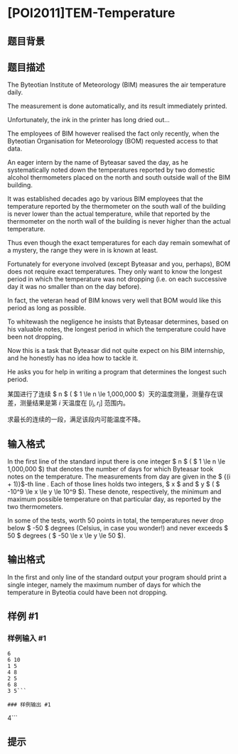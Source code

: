# [POI2011]TEM-Temperature

## 题目背景



## 题目描述

The Byteotian Institute of Meteorology (BIM) measures the air temperature  daily.

The measurement is done automatically, and its result immediately printed.

Unfortunately, the ink in the printer has long dried out...

The employees of BIM however realised the fact only recently, when the    Byteotian Organisation for Meteorology (BOM) requested access to that data.

An eager intern by the name of Byteasar saved the day, as he systematically    noted down the temperatures reported by two domestic alcohol thermometers    placed on the north and south outside wall of the BIM building.

It was established decades ago by various BIM employees that the temperature    reported by the thermometer on the south wall of the building is never lower    than the actual temperature, while that reported by the thermometer on the    north wall of the building is never higher than the actual temperature.

Thus even though the exact temperatures for each day remain somewhat of    a mystery, the range they were in is known at least.

Fortunately for everyone involved (except Byteasar and you, perhaps),    BOM does not require exact temperatures. They only want to know the longest    period in which the temperature was not dropping (i.e. on each successive    day it was no smaller than on the day before).

In fact, the veteran head of BIM knows very well that BOM would like this    period as long as possible.

To whitewash the negligence he insists that Byteasar determines, based on    his valuable notes, the longest period in which the temperature    could have been not dropping.

Now this is a task that Byteasar did not quite expect on his BIM internship,    and he honestly has no idea how to tackle it.

He asks you for help in writing a program that determines the longest such    period.

某国进行了连续 $ n $ ( $ 1 \le n \le 1,000,000 $）天的温度测量，测量存在误差，测量结果是第 $i$ 天温度在 $[l_i,r_i]$ 范围内。

求最长的连续的一段，满足该段内可能温度不降。


## 输入格式

In the first line of the standard input there is one integer  $ n $ ( $ 1 \le n \le 1,000,000 $) that denotes the number of days for which Byteasar took notes on the temperature. The measurements from day are given in the  $ {(i + 1)}$-th line . Each of those lines holds two integers,  $ x $ and  $ y $ ( $ -10^9 \le x \le y \le 10^9 $). These denote, respectively, the minimum and maximum possible temperature on that particular day, as reported by the two thermometers.

In some of the tests, worth 50 points in total, the temperatures never drop below  $ -50 $ degrees (Celsius, in case you wonder!) and never exceeds  $ 50 $ degrees ( $ -50 \le x \le y \le 50 $).

## 输出格式

In the first and only line of the standard output your program should print a single integer, namely the maximum number of days for which the temperature in Byteotia could have been not dropping.


## 样例 #1

### 样例输入 #1
```
6
6 10
1 5
4 8
2 5
6 8
3 5```

### 样例输出 #1

```
4```

## 提示


